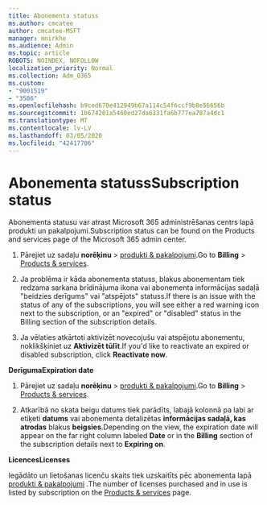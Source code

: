 ```yaml
---
title: Abonementa statuss
ms.author: cmcatee
author: cmcatee-MSFT
manager: mnirkhe
ms.audience: Admin
ms.topic: article
ROBOTS: NOINDEX, NOFOLLOW
localization_priority: Normal
ms.collection: Adm_O365
ms.custom:
- "9001519"
- "3586"
ms.openlocfilehash: b9ced670e412949b67a114c54f6ccf9b8e56656b
ms.sourcegitcommit: 1b674201a5460ed27da6331fa6b777ea787a4dc1
ms.translationtype: MT
ms.contentlocale: lv-LV
ms.lasthandoff: 03/05/2020
ms.locfileid: "42417706"
---
```

# <a name="subscription-status"></a><span data-ttu-id="0aa0e-102">Abonementa statuss</span><span class="sxs-lookup"><span data-stu-id="0aa0e-102">Subscription status</span></span>

<span data-ttu-id="0aa0e-103">Abonementa statusu var atrast Microsoft 365 administrēšanas centrs lapā produkti un pakalpojumi.</span><span class="sxs-lookup"><span data-stu-id="0aa0e-103">Subscription status can be found on the Products and services page of the Microsoft 365 admin center.</span></span>

1. <span data-ttu-id="0aa0e-104">Pārejiet uz sadaļu **norēķinu** > [produkti & pakalpojumi](https://go.microsoft.com/fwlink/p/?linkid=842054).</span><span class="sxs-lookup"><span data-stu-id="0aa0e-104">Go to **Billing** > [Products & services](https://go.microsoft.com/fwlink/p/?linkid=842054).</span></span>

2. <span data-ttu-id="0aa0e-105">Ja problēma ir kāda abonementa statuss, blakus abonementam tiek redzama sarkana brīdinājuma ikona vai abonementa informācijas sadaļā "beidzies derīgums" vai "atspējots" statuss.</span><span class="sxs-lookup"><span data-stu-id="0aa0e-105">If there is an issue with the status of any of the subscriptions, you will see either a red warning icon next to the subscription, or an "expired" or "disabled" status in the Billing section of the subscription details.</span></span>

3. <span data-ttu-id="0aa0e-106">Ja vēlaties atkārtoti aktivizēt novecojušu vai atspējotu abonementu, noklikšķiniet uz **Aktivizēt tūlīt**.</span><span class="sxs-lookup"><span data-stu-id="0aa0e-106">If you'd like to reactivate an expired or disabled subscription, click **Reactivate now**.</span></span>

<span data-ttu-id="0aa0e-107">**Derīguma**</span><span class="sxs-lookup"><span data-stu-id="0aa0e-107">**Expiration date**</span></span>

1. <span data-ttu-id="0aa0e-108">Pārejiet uz sadaļu **norēķinu** > [produkti & pakalpojumi](https://go.microsoft.com/fwlink/p/?linkid=842054).</span><span class="sxs-lookup"><span data-stu-id="0aa0e-108">Go to **Billing** > [Products & services](https://go.microsoft.com/fwlink/p/?linkid=842054).</span></span>

2. <span data-ttu-id="0aa0e-109">Atkarībā no skata beigu datums tiek parādīts, labajā kolonnā pa labi ar etiķeti **datums** vai abonementa detalizētas **informācijas sadaļā, kas atrodas** blakus **beigsies**.</span><span class="sxs-lookup"><span data-stu-id="0aa0e-109">Depending on the view, the expiration date will appear on the far right column labeled **Date** or in the **Billing** section of the subscription details next to **Expiring on**.</span></span>

<span data-ttu-id="0aa0e-110">**Licences**</span><span class="sxs-lookup"><span data-stu-id="0aa0e-110">**Licenses**</span></span>

<span data-ttu-id="0aa0e-111">Iegādāto un lietošanas licenču skaits tiek uzskaitīts pēc abonementa lapā [produkti & pakalpojumi](https://go.microsoft.com/fwlink/p/?linkid=842054) .</span><span class="sxs-lookup"><span data-stu-id="0aa0e-111">The number of licenses purchased and in use is listed by subscription on the [Products & services](https://go.microsoft.com/fwlink/p/?linkid=842054) page.</span></span>

